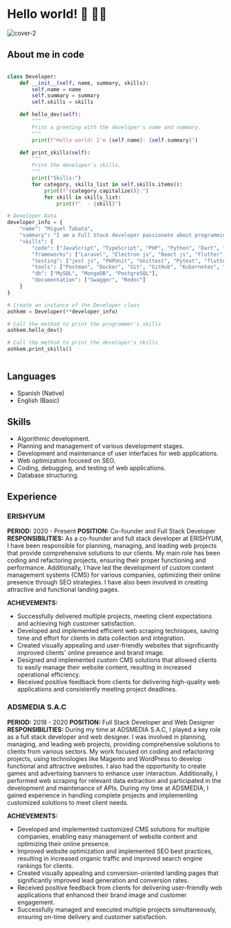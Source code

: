 # Hello world! 👋 🧑‍💻


![cover-2](https://github.com/ashkem/ashkem/assets/73253192/3a56a0ab-5df1-4f15-b31b-3217a28ca44a)

## About me in code

```py

class Developer:
    def __init__(self, name, summary, skills):
        self.name = name
        self.summary = summary
        self.skills = skills

    def hello_dev(self):
        """
        Print a greeting with the developer's name and summary.
        """
        print(f"Hello world! I'm {self.name}: {self.summary}")

    def print_skills(self):
        """
        Print the developer's skills.
        """
        print("Skills:")
        for category, skills_list in self.skills.items():
            print(f"{category.capitalize()}:")
            for skill in skills_list:
                print(f"  - {skill}")

# Developer Data
developer_info = {
    "name": "Miguel Tabata",
    "summary": "I am a Full Stack developer passionate about programming and technology.",
    "skills": {
        "code": ["JavaScript", "TypeScript", "PHP", "Python", "Dart", "Sass", "CSS", "HTML"],
        "frameworks": ["Laravel", "Electron js", "React js", "Flutter", "Flask", "FastApi", "Django", "TailwindCSS", "Bootstrap"],
        "testing": ["jest js", "PHPUnit", "Unittest", "Pytest", "flutter_test"],
        "tools": ["Postman", "Docker", "Git", "GitHub", "Kubernetes", "Node js"],
        "db": ["MySQL", "MongoDB", "PostgreSQL"],
        "documentation": ["Swagger", "Redoc"]
    }
}

# Create an instance of the Developer class
ashkem = Developer(**developer_info)

# Call the method to print the programmer's skills
ashkem.hello_dev()

# Call the method to print the developer's skills
ashkem.print_skills()



```
## Languages

- Spanish (Native)
- English (Basic)

## Skills

- Algorithmic development.
- Planning and management of various development stages.
- Development and maintenance of user interfaces for web applications.
- Web optimization focused on SEO.
- Coding, debugging, and testing of web applications.
- Database structuring.

## Experience

### ERISHYUM
**PERIOD:** 2020 - Present
**POSITION:** Co-founder and Full Stack Developer
**RESPONSIBILITIES:** As a co-founder and full stack developer at ERISHYUM, I have been responsible for planning, managing, and leading web projects that provide comprehensive solutions to our clients. My main role has been coding and refactoring projects, ensuring their proper functioning and performance. Additionally, I have led the development of custom content management systems (CMS) for various companies, optimizing their online presence through SEO strategies. I have also been involved in creating attractive and functional landing pages.

**ACHIEVEMENTS:**
- Successfully delivered multiple projects, meeting client expectations and achieving high customer satisfaction.
- Developed and implemented efficient web scraping techniques, saving time and effort for clients in data collection and integration.
- Created visually appealing and user-friendly websites that significantly improved clients' online presence and brand image.
- Designed and implemented custom CMS solutions that allowed clients to easily manage their website content, resulting in increased operational efficiency.
- Received positive feedback from clients for delivering high-quality web applications and consistently meeting project deadlines.

### ADSMEDIA S.A.C
**PERIOD:** 2018 - 2020
**POSITION:** Full Stack Developer and Web Designer
**RESPONSIBILITIES:** During my time at ADSMEDIA S.A.C, I played a key role as a full stack developer and web designer. I was involved in planning, managing, and leading web projects, providing comprehensive solutions to clients from various sectors. My work focused on coding and refactoring projects, using technologies like Magento and WordPress to develop functional and attractive websites. I also had the opportunity to create games and advertising banners to enhance user interaction. Additionally, I performed web scraping for relevant data extraction and participated in the development and maintenance of APIs. During my time at ADSMEDIA, I gained experience in handling complete projects and implementing customized solutions to meet client needs.

**ACHIEVEMENTS:**
- Developed and implemented customized CMS solutions for multiple companies, enabling easy management of website content and optimizing their online presence.
- Improved website optimization and implemented SEO best practices, resulting in increased organic traffic and improved search engine rankings for clients.
- Created visually appealing and conversion-oriented landing pages that significantly improved lead generation and conversion rates.
- Received positive feedback from clients for delivering user-friendly web applications that enhanced their brand image and customer engagement.
- Successfully managed and executed multiple projects simultaneously, ensuring on-time delivery and customer satisfaction.



<!--
**ashkem/ashkem** is a ✨ _special_ ✨ repository because its `README.md` (this file) appears on your GitHub profile.

Here are some ideas to get you started:

- 🔭 I’m currently working on ...
- 🌱 I’m currently learning ...
- 👯 I’m looking to collaborate on ...
- 🤔 I’m looking for help with ...
- 💬 Ask me about ...
- 📫 How to reach me: ...
- 😄 Pronouns: ...
- ⚡ Fun fact: ...
-->
